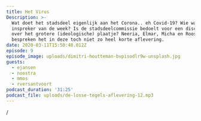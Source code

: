 ```yaml
---
title: Het Virus
Description: >-
  Wat doet het stadsdeel eigenlijk aan het Corona.. eh Covid-19? Wie was de
  inspreker van de week? Is de stadsdeelcommissie bedoelt voor een discussie
  over het grotere (ideologische) plaatje? Neeria, Elmar, Micha en Roos
  bespreken het in deze toch niet zo heel korte aflevering.
date: 2020-03-11T15:50:48.012Z
episode: 9
episode_image: uploads/dimitri-houtteman-bvpisodlr9w-unsplash.jpg
guests:
  - ejansen
  - noostra
  - mmos
  - rversantvoort
podcast_duration: '31:25'
podcast_file: uploads/de-losse-tegels-aflevering-12.mp3
---
```

/